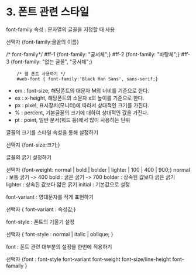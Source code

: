 # 3. 폰트 관련 스타일

font-family 속성 : 문자열의 글꼴을 지정할 때 사용

선택자 {font-family:글꼴의 이름}

/\* font-family\*/ #ff-1 {font-family: "궁서체";} #ff-2 {font-family: "바탕체";} #ff-3 {font-family: "없는 글꼴", "궁서체";}

```
    /* 웹 폰트 사용하기 */
    #web-font { font-family:'Black Han Sans', sans-serif;}
```

* em : font-size, 해당폰트의 대문자 M의 너비를 기준으로 한다.
* ex : x-height, 해당폰트의 소문자 x의 높이를 기준으로 한다.
* px : pixel, 표시장치(모니터)에 따라서 상대적인 크기를 가진다.
* % : percent, 기본글꼴의 크기에 대하여 상대적인 값을 가진다.
* pt : point, 일반 문서(워드 등)에서 많이 사용하는 단위

글꼴의 크기를 스타일 속성을 통해 설정하기

선택지 {font-size:크기;}

글꼴의 굵기 설정하기

선택자 {font-weight: normal | bold | bolder | lighter | 100 | 400 | 900;} normal : 보통 굵기 -> 400 bold : 굵은 굵기 -> 700 bolder : 상속된 값보다 굵은 굵기 lighter : 상속된 값보다 얇은 굵기 initial : 기본값으로 설정

font-variant : 영대문자를 작게 표현하기

선택자 { font-variant : 속성값;}

font-style : 폰트의 기울기 설정

선택자 { font-style : normal | italic | oblique; }

font : 폰트 관련 대부분의 설정을 한번에 적용하기

선택자 {font : font-style font-variant font-weight font-size/line-height font-famaily }
